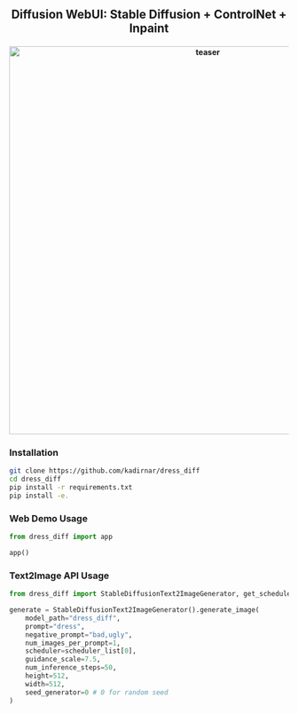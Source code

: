 <div align="center">
<h2>
    Diffusion WebUI: Stable Diffusion + ControlNet + Inpaint
</h2>
<h4>
    <img width="700" alt="teaser" src="data/logo.png">
</h4>
</div>

### Installation
```bash
git clone https://github.com/kadirnar/dress_diff
cd dress_diff
pip install -r requirements.txt
pip install -e.
```

### Web Demo Usage
```python
from dress_diff import app

app()
```

### Text2Image API Usage
```python
from dress_diff import StableDiffusionText2ImageGenerator, get_scheduler_list, scheduler_list

generate = StableDiffusionText2ImageGenerator().generate_image(
    model_path="dress_diff",
    prompt="dress",
    negative_prompt="bad,ugly",
    num_images_per_prompt=1,
    scheduler=scheduler_list[0],
    guidance_scale=7.5,
    num_inference_steps=50,
    height=512,
    width=512,
    seed_generator=0 # 0 for random seed
)
```

